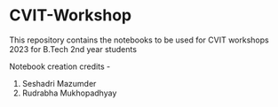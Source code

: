 # CVIT-Workshop
This repository contains the notebooks to be used for CVIT workshops 2023 for B.Tech 2nd year students

Notebook creation credits - 

1. Seshadri Mazumder 
2. Rudrabha Mukhopadhyay
